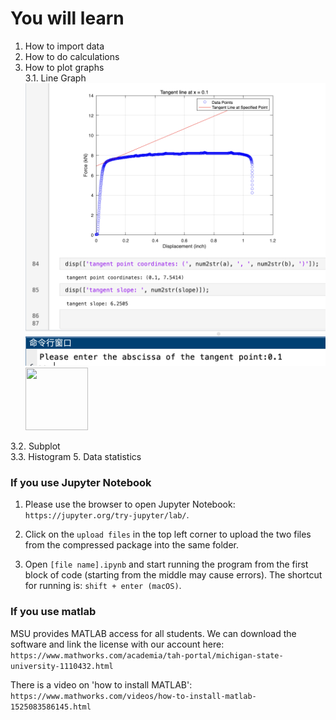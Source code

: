# You will learn

1. How to import data
2. How to do calculations
3. How to plot graphs \
3.1. Line Graph \
   ![error](/pic/1.png)
   <img src="(https://github.com/xiaothua/Plotting-Guidebook-for-MSE-250/blob/main/pic/1.png)" width="100" height="100">

3.2. Subplot \
3.3. Histogram
5. Data statistics

### If you use Jupyter Notebook
1. Please use the browser to open Jupyter Notebook: `https://jupyter.org/try-jupyter/lab/`.

2. Click on the `upload files` in the top left corner to upload the two files from the
compressed package into the same folder.

3. Open `[file name].ipynb` and start running the program from the first block of code (starting from the middle may cause errors). The shortcut for running is: `shift + enter (macOS)`.

### If you use matlab
MSU provides MATLAB access for all students. We can download the software and link the license with our account here: 
`https://www.mathworks.com/academia/tah-portal/michigan-state-university-1110432.html`

There is a video on 'how to install MATLAB':
`https://www.mathworks.com/videos/how-to-install-matlab-1525083586145.html`
